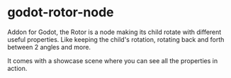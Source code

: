 # godot-rotor-node
Addon for Godot, the Rotor is a node making its child rotate with different useful properties. Like keeping the child's rotation, rotating back and forth between 2 angles and more.

It comes with a showcase scene where you can see all the properties in action.
[](https://darkpeace.needs.rest/RotorNodeShowcase.gif)
